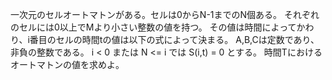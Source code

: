 一次元のセルオートマトンがある。セルは0からN-1までのN個ある。
それぞれのセルには0以上でMより小さい整数の値を持つ。
その値は時間によってかわり、i番目のセルの時間tの値は以下の式によって決まる。
A,B,Cは定数であり、非負の整数である。
i < 0 または N <= i では S(i,t) = 0 とする。
時間Tにおけるオートマトンの値を求めよ。
